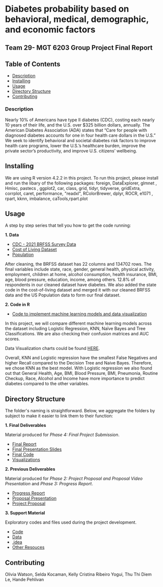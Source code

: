
#                              Diabetes probability based on behavioral, medical, demographic, and economic factors 
##                                           Team 29- MGT 6203 Group Project Final Report


## Table of Contents
- [Description](#Description)
- [Installing](#installing)
- [Usage](#Usage)
- [Directory Structure](#directory-structure)
- [Contributing](#contributing)

### Description
Nearly 10% of Americans have type II diabetes (CDC), costing each nearly 10 years of their life, and the U.S. over $325 billion dollars, annually. The American Diabetes Association (ADA) states that “Care for people with diagnosed diabetes accounts for one in four health care dollars in the U.S.” We seek to identify behavioral and societal diabetes risk factors to improve health care programs, lower the U.S.’s healthcare burden, improve the private sector’s productivity, and improve U.S. citizens’ wellbeing.

## Installing
We are using R version 4.2.2 in this project. 
To run this project, please install and run the libary of the following packages: foreign, DataExplorer, glmnet , Hmisc, pastecs
, ggplot2, car, class, grid, tidyr, tidyverse, gridExtra, corrplot, caret, performance, "readxl", RColorBrewer, dplyr, ROCR, e1071 , rpart, kknn, imbalance, caTools,rpart.plot


## Usage
A step by step series that tell you how to get the code running:

**1. Data**

* [CDC - 2021 BRFSS Survey Data](https://www.dropbox.com/s/t4e5cypfbe63jxf/LLCP2021.XPT%20.zip?dl=0)
* [Cost of Living Dataset](https://www.dropbox.com/scl/fi/3sm9u74ijs60o1b94v2sl/Cost_of_living.xlsx?dl=0&rlkey=nim2iy5x30qwyjiuqfow4l9fe )
* [Population](https://www.dropbox.com/s/3ux4nyuqj4tuj3o/Population.csv?dl=0 )

After cleaning, the BRFSS dataset has 22 columns and 134702 rows. The final variables include state, race, gender, general health, physical activity, employment, children at home, alcohol consumption, health insurance, BMI, age, blood pressure, education, income, among others. 12.8% of respondents in our cleaned dataset have diabetes. We also added the state code in the cost-of-living dataset and merged it with our cleaned BRFSS data and the US Population data to form our final dataset.

**2. Code in R**

* [Code to implement machine learning models and data visualization](https://github.gatech.edu/MGT-6203-Spring-2023-Canvas/Team-29/tree/main/Final%20Code)

In this project, we will compare different machine learning models across the dataset including Logistic Regression, KNN, Naïve Bayes and Tree Classifications. We are also checking their confusion matrices and AUC scores. 

Data Visualization charts could be found [HERE](https://github.gatech.edu/MGT-6203-Spring-2023-Canvas/Team-29/tree/main/Visualizations).

Overall, KNN and Logistic regression have the smallest False Negatives and higher Recall compared to the Decision Tree and Naive Bayes. Therefore, we chose KNN as the best model. With Logistic regression we also found out that General Health, Age, BMI, Blood Pressure, BMI, Pneumonia, Routine Checkup, Race, Alcohol and Income have more importance to predict diabetes compared to the other variables.  

## Directory Structure
The folder's naming is straightforward. Below, we aggregate the folders by subject to make it easier to link them to their function:

**1. Final Deliverables**

Material produced for _Phase 4: Final Project Submission_.

* [Final Report](https://github.gatech.edu/MGT-6203-Spring-2023-Canvas/Team-29/tree/main/Final%20Report)
* [Final Presentation Slides](https://github.gatech.edu/MGT-6203-Spring-2023-Canvas/Team-29/tree/main/Final%20Presentation%20Slides)
* [Final Code](https://github.gatech.edu/MGT-6203-Spring-2023-Canvas/Team-29/tree/main/Final%20Code)
* [Visualizations](https://github.gatech.edu/MGT-6203-Spring-2023-Canvas/Team-29/tree/main/Visualizations)

**2. Previous Deliverables**

Material produced for _Phase 2: Project Proposal and Proposal Video Presentation_ and _Phase 3: Progress Report_.

* [Progress Report](https://github.gatech.edu/MGT-6203-Spring-2023-Canvas/Team-29/tree/main/Progress%20Report)
* [Proposal Presentation](https://github.gatech.edu/MGT-6203-Spring-2023-Canvas/Team-29/tree/main/Proposal%20Presentation)
* [Project Proposal](https://github.gatech.edu/MGT-6203-Spring-2023-Canvas/Team-29/tree/main/Project%20Proposal)

**3. Support Material**

Exploratory codes and files used during the project development.

* [Code](https://github.gatech.edu/MGT-6203-Spring-2023-Canvas/Team-29/tree/main/Code)
* [Data](https://github.gatech.edu/MGT-6203-Spring-2023-Canvas/Team-29/tree/main/Data)
* [.idea](https://github.gatech.edu/MGT-6203-Spring-2023-Canvas/Team-29/tree/main/.idea)
* [Other Resouces](https://github.gatech.edu/MGT-6203-Spring-2023-Canvas/Team-29/tree/main/Other%20Resources)

## Contributing
Olivia Watson, Selda Kocaman, Kelly Cristina Ribeiro Yogui, Thu Thi Diem Le, Hande Pehlivan

